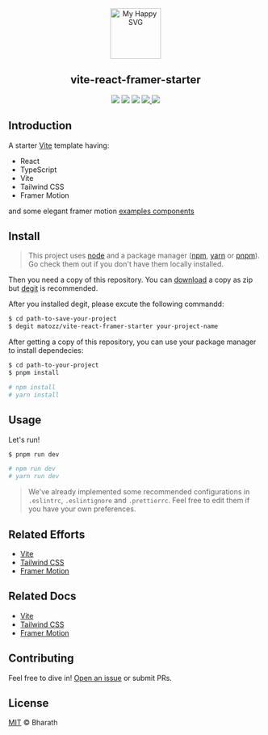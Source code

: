 <div align="center"><img src = "https://user-images.githubusercontent.com/31413093/197097625-5b3bd3cf-2bd6-4a3a-8059-a1fe9f28100b.svg" height="100px" alt="My Happy SVG"/></div>

<h2 align="center">vite-react-framer-starter</h2>

<div align="center">
<a href="https://reactjs.org/"><image src="https://img.shields.io/static/v1?label=React&message=v18&style=flat-square&logo=react&color=61DAFB"/></a> <a href="https://www.typescriptlang.org/"><image src="https://img.shields.io/static/v1?label=TypeScript&message=v5&style=flat-square&logo=typescript&color=3178C6"/></a> <a href="https://www.typescriptlang.org/"><image src="https://img.shields.io/static/v1?label=Tailwind%20CSS&message=v3&style=flat-square&logo=tailwindcss&color=06B6D4"/></a> <a href="https://cn.vitejs.dev/"><image src="https://img.shields.io/static/v1?label=Vite&message=v5&style=flat-square&logo=vite&color=00ccb1"/> <a href="https://cn.vitejs.dev/"><image src="https://img.shields.io/static/v1?label=Framer&message=v11&style=flat-square&logo=framer&color=ff57c8"/></a>
</div>

## Introduction

A starter [Vite](https://vitejs.dev/) template having:

- React
- TypeScript
- Vite
- Tailwind CSS
- Framer Motion

and some elegant framer motion [examples components](https://github.com/matozz/vite-react-framer-starter/tree/main/src/components)

## Install

> This project uses [node](http://nodejs.org) and a package manager ([npm](https://npmjs.com), [yarn](https://yarnpkg.com/) or [pnpm](https://pnpm.io/)). Go check them out if you don't have them locally installed.

Then you need a copy of this repository. You can [download](https://github.com/matozz/vite-react-framer-starter) a copy as zip but [degit](https://github.com/Rich-Harris/degit) is recommended.

After you installed degit, please excute the following commandd:

```sh
$ cd path-to-save-your-project
$ degit matozz/vite-react-framer-starter your-project-name
```

After getting a copy of this repository, you can use your package manager to install dependecies:

```sh
$ cd path-to-your-project
$ pnpm install

# npm install
# yarn install
```

## Usage

Let's run!

```sh
$ pnpm run dev

# npm run dev
# yarn run dev
```

> We've already implemented some recommended configurations in `.eslintrc`, `.eslintignore` and `.prettierrc`. Feel free to edit them if you have your own preferences.

## Related Efforts

- [Vite](https://github.com/vitejs/vite)
- [Tailwind CSS](https://github.com/tailwindlabs/tailwindcss)
- [Framer Motion](https://github.com/framer/motion)

## Related Docs

- [Vite](https://vitejs.dev/guide/)
- [Tailwind CSS](https://tailwindcss.com/docs/installation)
- [Framer Motion](https://www.framer.com/motion/)

## Contributing

Feel free to dive in! [Open an issue](https://github.com/matozz/vite-react-framer-starter) or submit PRs.

## License

[MIT](LICENSE) © Bharath
